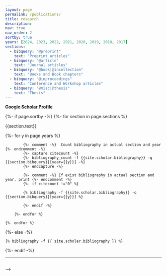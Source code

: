```yaml
---
layout: page
permalink: /publications/
title: research
description:
nav: true
nav_order: 2
sortby: true
years: [2024, 2023, 2022, 2021, 2020, 2019, 2018, 2017]
sections:
  - bibquery: "@preprint"
    text: "Preprint articles"
  - bibquery: "@article"
    text: "Journal articles"
  - bibquery: "@book|@incollection"
    text: "Books and Book chapters"
  - bibquery: "@inproceedings"
    text: "Conference and Workshop articles"
  - bibquery: "@misc|@thesis"
    text: "Thesis"
---
```

<!-- _pages/publications.md -->
<div class="publications">
    <a href="https://scholar.google.com/citations?user=Yp-mZ30AAAAJ&hl=en"><b>Google Scholar Profile</b></a>
    <p></p>

{%- if page.sortby -%}
    {%- for section in page.sections %}
        <a id="{{section.text}}"></a>
        <p class="bibtitle">{{section.text}}</p>
        {%- for y in page.years %}

            {%- comment -%}  Count bibliography in actual section and year {%- endcomment -%}
            {%- capture citecount -%}
            {%- bibliography_count -f {{site.scholar.bibliography}} -q {{section.bibquery}}[year={{y}}] -%}
            {%- endcapture -%}

            {%- comment -%} If exist bibliography in actual section and year, print {%- endcomment -%}
            {%- if citecount !="0" %}

            {% bibliography -f {{site.scholar.bibliography}} -q {{section.bibquery}}[year={{y}}] %}

            {%- endif -%}

        {%- endfor %}

    {%- endfor %}

{%- else -%}

    {% bibliography -f {{ site.scholar.bibliography }} %}

{%- endif -%}

<p style="border-top: 1px solid #2698BA; padding-top: 1em"></p>
<!-- <p>Nat. Ws : National Workshop article / poster</p>
<p>Nat. Conf. : National Conference article / poster</p>
<p>Nat. Jour. : National Journal article</p>
<p>Int. Ws : International Workshop article / poster</p>
<p>Int. Conf. : International Conference article / poster</p>
<p>Int. Jour. : International Journal article</p> --> -->

</div>